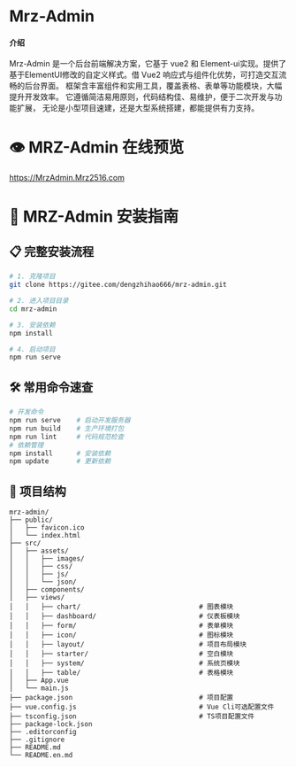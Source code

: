 # Mrz-Admin

#### 介绍
Mrz-Admin 是一个后台前端解决方案，它基于 vue2 和 Element-ui实现。提供了基于ElementUI修改的自定义样式。借 Vue2 响应式与组件化优势，可打造交互流畅的后台界面。 框架含丰富组件和实用工具，覆盖表格、表单等功能模块，大幅提升开发效率。 它遵循简洁易用原则，代码结构佳、易维护，便于二次开发与功能扩展， 无论是小型项目速建，还是大型系统搭建，都能提供有力支持。

# 👁️ MRZ-Admin 在线预览
https://MrzAdmin.Mrz2516.com

# 🚀 MRZ-Admin 安装指南
## 📋 完整安装流程
```bash
# 1. 克隆项目
git clone https://gitee.com/dengzhihao666/mrz-admin.git

# 2. 进入项目目录
cd mrz-admin

# 3. 安装依赖
npm install

# 4. 启动项目
npm run serve
```
## 🛠 常用命令速查
```bash
# 开发命令
npm run serve    # 启动开发服务器
npm run build    # 生产环境打包
npm run lint     # 代码规范检查
# 依赖管理
npm install      # 安装依赖
npm update       # 更新依赖
```

## 🌈 项目结构

```
mrz-admin/
├── public/
│   ├── favicon.ico
│   └── index.html
├── src/
│   ├── assets/
│   │   ├── images/
│   │   ├── css/                                
│   │   ├── js/                                 
│   │   └── json/                               
│   ├── components/
│   ├── views/                                  
│   │   ├── chart/                              # 图表模块
│   │   ├── dashboard/                          # 仪表板模块
│   │   ├── form/                               # 表单模块
│   │   ├── icon/                               # 图标模块
│   │   ├── layout/                             # 项目布局模块
│   │   ├── starter/                            # 空白模块
│   │   ├── system/                             # 系统页模块
│   │   ├── table/                              # 表格模块
│   ├── App.vue
│   └── main.js
├── package.json                                # 项目配置                           
├── vue.config.js                               # Vue Cli可选配置文件
├── tsconfig.json                               # TS项目配置文件
├── package-lock.json
├── .editorconfig
├── .gitignore
├── README.md 
└── README.en.md                                  
```
